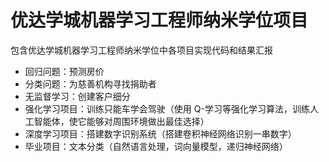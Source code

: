 # 优达学城机器学习工程师纳米学位项目

包含优达学城机器学习工程师纳米学位中各项目实现代码和结果汇报

* 回归问题：预测房价
* 分类问题：为慈善机构寻找捐助者
* 无监督学习：创建客户细分
* 强化学习项目：训练只能车学会驾驶（使用 Q-学习等强化学习算法，训练人工智能体，使它能够对周围环境做出最佳选择）
* 深度学习项目：搭建数字识别系统（搭建卷积神经网络识别一串数字）
* 毕业项目：文本分类（自然语言处理，词向量模型，递归神经网络）